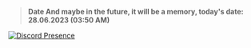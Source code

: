 > **Date
And maybe in the future, it will be a memory, today's date: 28.06.2023 (03:50 AM)**

[![Discord Presence](https://lanyard.cnrad.dev/api/493084332911755285?animated=true)](https://discord.com/users/493084332911755285)
